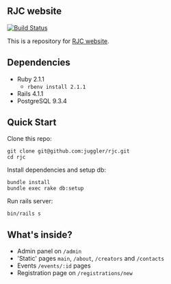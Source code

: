 RJC website
-

[![Build Status](https://travis-ci.org/juggler/rjc.png?branch=master)](https://travis-ci.org/juggler/rjc)

This is a repository for [RJC website](http://rujc.ru).

Dependencies
-

- Ruby 2.1.1
  - `rbenv install 2.1.1`
- Rails 4.1.1
- PostgreSQL 9.3.4

Quick Start
-

Clone this repo:

```
git clone git@github.com:juggler/rjc.git
cd rjc
```

Install dependencies and setup db:

```
bundle install
bundle exec rake db:setup
```

Run rails server:

```
bin/rails s
```

What's inside?
-

- Admin panel on `/admin`
- 'Static' pages `main`, `/about`, `/creators` and `/contacts`
- Events `/events/:id` pages
- Registration page on `/registrations/new`

